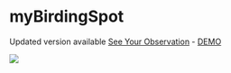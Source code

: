 # myBirdingSpot

Updated version available [See Your Observation](https://github.com/Zoziologie/SeeYourObservations) - [DEMO](https://zoziologie.raphaelnussbaumer.com/see-your-observations)

[<img src="https://zoziologie.raphaelnussbaumer.com/wp-content/uploads/2018/02/Capture_e1.png">](https://zoziologie.raphaelnussbaumer.com/my-birding-spots/)
